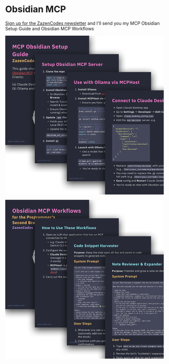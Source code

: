 # Obsidian MCP

[Sign up for the ZazenCodes newsletter](https://zazencodes.com/newsletter) and I'll send you my MCP Obsidian Setup Guide and Obsidian MCP Workflows

![](./img/ZazenCodes-MCP-Obsidian-Setup-Guide.png)

![](./img/ZazenCodes-MCP-Obsidian-Workflows.png)

